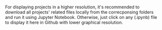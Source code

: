 For displaying projects in a higher resolution, it's recommended to download all projects' related files locally from the correcponsing folders and run it using Jupyter Notebook. Otherwise, just click on any (.ipynb) file to display it here in Github with lower graphical resolution.
